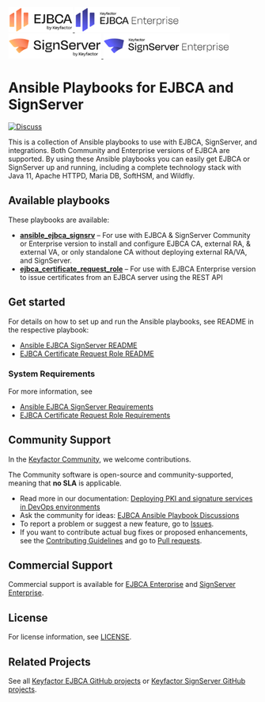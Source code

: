 <!--EJBCA Community logo -->
<a href="https://ejbca.org">
    <img src="community-ejbca.png?raw=true)" alt="EJBCA logo" title="EJBCA" height="50" />
</a>
<!--EJBCA Enterprise logo -->
<a href="https://www.keyfactor.com/products/ejbca-enterprise/">
    <img src="keyfactor-ejbca-enterprise.png?raw=true)" alt="EJBCA logo" title="EJBCA" height="50" />
</a>
<!-- SignServer Community logo -->
<a href="https://signserver.org">
    <img src="community-signserver.png?raw=true)" alt="SignServer logo" title="SignServer" height="50" />
</a>
<!-- SignServer Enterprise logo -->
<a href="https://www.keyfactor.com/products/signserver-enterprise/">
    <img src="keyfactor-signserver-enterprise.png?raw=true)" alt="SignServer logo" title="SignServer" height="50" />
</a>

# Ansible Playbooks for EJBCA and SignServer 
[![Discuss](https://img.shields.io/badge/discuss-ejbca-ce?style=flat)](https://github.com/Keyfactor/ansible-ejbca-signserver-playbooks/discussions) 

This is a collection of Ansible playbooks to use with EJBCA, SignServer, and integrations. Both Community and Enterprise versions of EJBCA are supported. By using these Ansible playbooks you can easily get EJBCA or SignServer up and running, including a complete technology stack with Java 11, Apache HTTPD, Maria DB, SoftHSM, and Wildfly.

## Available playbooks 

These playbooks are available:  
* **[ansible_ejbca_signsrv](./ansible_ejbca_signsrv)** – For use with EJBCA & SignServer Community or Enterprise version to install and configure EJBCA CA, external RA, & external VA, or only standalone CA without deploying external RA/VA, and SignServer.
* **[ejbca_certificate_request_role](./ejbca_certificate_request_role)** – For use with EJBCA Enterprise version to issue certificates from an EJBCA server using the REST API 

## Get started 
For details on how to set up and run the Ansible playbooks, see README in the respective playbook:
* [Ansible EJBCA SignServer README](https://github.com/Keyfactor/ansible-ejbca-signserver-playbooks/blob/main/ansible_ejbca_signsrv/README.md)
* [EJBCA Certificate Request Role README](https://github.com/Keyfactor/ansible-ejbca-signserver-playbooks/blob/main/ejbca_certificate_request_role/README.md)

### System Requirements
For more information, see 
* [Ansible EJBCA SignServer Requirements](https://github.com/Keyfactor/ansible-ejbca-signserver-playbooks/blob/main/ansible_ejbca_signsrv/README.md#requirements)
* [EJBCA Certificate Request Role Requirements](https://github.com/Keyfactor/ansible-ejbca-signserver-playbooks/blob/main/ejbca_certificate_request_role/README.md#requirements)

## Community Support
In the [Keyfactor Community](https://www.keyfactor.com/community/), we welcome contributions. 

The Community software is open-source and community-supported, meaning that **no SLA** is applicable.

* Read more in our documentation: [Deploying PKI and signature services in DevOps environments](https://doc.primekey.com/ejbca/solution-areas/deploying-pki-and-signature-services-in-devops-environments)
* Ask the community for ideas: [EJBCA Ansible Playbook Discussions](../../discussions)  
* To report a problem or suggest a new feature, go to [Issues](../../issues).
* If you want to contribute actual bug fixes or proposed enhancements, see the [Contributing Guidelines](CONTRIBUTING.md) and go to [Pull requests](../../pulls).

## Commercial Support

Commercial support is available for [EJBCA Enterprise](https://www.keyfactor.com/products/ejbca-enterprise/) and [SignServer Enterprise](https://www.keyfactor.com/products/signserver-enterprise/).

## License
For license information, see [LICENSE](LICENSE). 

## Related Projects
See all [Keyfactor EJBCA GitHub projects](https://github.com/orgs/Keyfactor/repositories?q=ejbca) or [Keyfactor SignServer GitHub projects](https://github.com/orgs/Keyfactor/repositories?q=signserver). 


